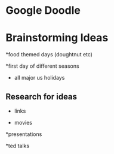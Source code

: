 # Google Doodle
# Brainstorming Ideas

*food themed days (doughtnut etc)

*first day of different seasons

* all major us holidays


## Research for ideas
* links

* movies

*presentations

*ted talks 

